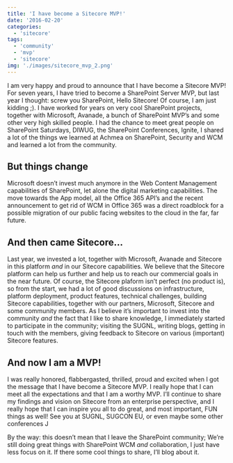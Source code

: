 ```yaml
---
title: 'I have become a Sitecore MVP!'
date: '2016-02-20'
categories:
  - 'sitecore'
tags:
  - 'community'
  - 'mvp'
  - 'sitecore'
img: './images/sitecore_mvp_2.png'
---
```


I am very happy and proud to announce that I have become a Sitecore MVP! For seven years, I have tried to become a SharePoint Server MVP, but last year I thought: screw you SharePoint, Hello Sitecore! Of course, I am just kidding ;). I have worked for years on very cool SharePoint projects, together with Microsoft, Avanade, a bunch of SharePoint MVP’s and some other very high skilled people. I had the chance to meet great people on SharePoint Saturdays, DIWUG, the SharePoint Conferences, Ignite, I shared a lot of the things we learned at Achmea on SharePoint, Security and WCM and learned a lot from the community.

## But things change

Microsoft doesn’t invest much anymore in the Web Content Management capabilities of SharePoint, let alone the digital marketing capabilities. The move towards the App model, all the Office 365 API’s and the recent announcement to get rid of WCM in Office 365 was a direct roadblock for a possible migration of our public facing websites to the cloud in the far, far future.

## And then came Sitecore…

Last year, we invested a lot, together with Microsoft, Avanade and Sitecore in this platform _and_ in our Sitecore capabilities. We believe that the Sitecore platform can help us further and help us to reach our commercial goals in the near future. Of course, the Sitecore plaform isn’t perfect (no product is), so from the start, we had a lot of good discussions on infrastructure, platform deployment, product features, technical challenges, building Sitecore capabilities, together with our partners, Microsoft, Sitecore and some community members. As I believe it’s important to invest into the community _and_ the fact that I like to share knowledge, I immediately started to participate in the community; visiting the SUGNL, writing blogs, getting in touch with the members, giving feedback to Sitecore on various (important) Sitecore features.

## And now I am a MVP!

I was really honored, flabbergasted, thrilled, proud and excited when I got the message that I have become a Sitecore MVP. I really hope that I can meet all the expectations and that I am a worthy MVP. I’ll continue to share my findings and vision on Sitecore from an enterprise perspective, and I really hope that I can inspire you all to do great, and most important, FUN things as well! See you at SUGNL, SUGCON EU, or even maybe some other conferences J

By the way: this doesn’t mean that I leave the SharePoint community; We’re still doing great things with SharePoint WCM _and_ collaboration, I just have less focus on it. If there some cool things to share, I’ll blog about it.
